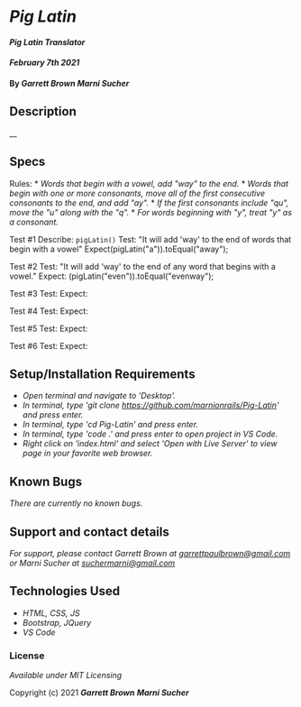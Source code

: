 # _Pig Latin_

#### _Pig Latin Translator_
#### _February 7th 2021_

#### By _**Garrett Brown** **Marni Sucher**_

## Description

__

## Specs
Rules: 
    * _Words that begin with a vowel, add "way" to the end._
    * _Words that begin with one or more consonants, move all of the first consecutive consonants to the end, and add "ay"._
    * _If the first consonants include "qu", move the "u" along with the "q"._
    * _For words beginning with "y", treat "y" as a consonant._

Test #1
Describe: `pigLatin()`
Test: "It will add 'way' to the end of words that begin with a vowel"
Expect(pigLatin("a")).toEqual("away");

Test #2
Test: "It will add 'way' to the end of any word that begins with a vowel."
Expect: (pigLatin("even")).toEqual("evenway");

Test #3
Test:
Expect:

Test #4
Test:
Expect:

Test #5
Test:
Expect:

Test #6
Test:
Expect:

## Setup/Installation Requirements


* _Open terminal and navigate to 'Desktop'._
* _In terminal, type 'git clone https://github.com/marnionrails/Pig-Latin' and press enter._
* _In terminal, type 'cd Pig-Latin' and press enter._
* _In terminal, type 'code .' and press enter to open project in VS Code._
* _Right click on 'index.html' and select 'Open with Live Server' to view page in your favorite web browser._


## Known Bugs

_There are currently no known bugs._

## Support and contact details

_For support, please contact Garrett Brown at <garrettpaulbrown@gmail.com> or Marni Sucher at <suchermarni@gmail.com>_

## Technologies Used

* _HTML, CSS, JS_
* _Bootstrap, JQuery_
* _VS Code_

### License

*Available under MIT Licensing*

Copyright (c) 2021 **_Garrett Brown_** **_Marni Sucher_**